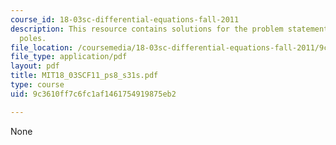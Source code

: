 ```yaml
---
course_id: 18-03sc-differential-equations-fall-2011
description: This resource contains solutions for the problem statements related to
  poles.
file_location: /coursemedia/18-03sc-differential-equations-fall-2011/9c3610ff7c6fc1af1461754919875eb2_MIT18_03SCF11_ps8_s31s.pdf
file_type: application/pdf
layout: pdf
title: MIT18_03SCF11_ps8_s31s.pdf
type: course
uid: 9c3610ff7c6fc1af1461754919875eb2

---
```

None